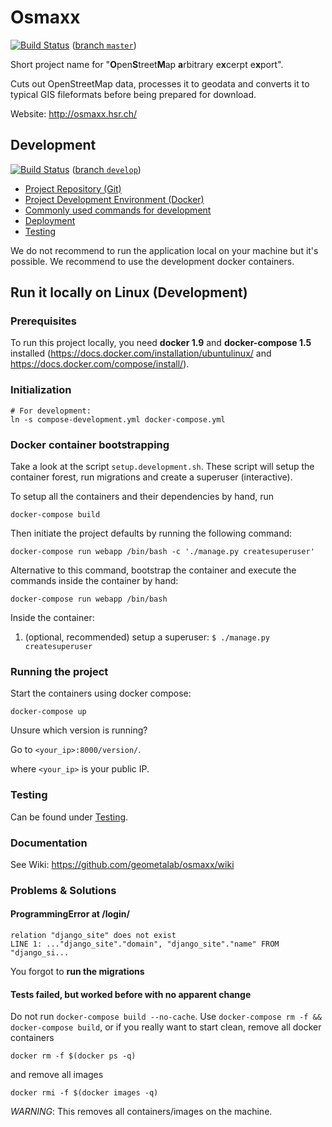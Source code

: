 # Osmaxx

[![Build Status](https://travis-ci.org/geometalab/osmaxx.svg?branch=master)](https://travis-ci.org/geometalab/osmaxx) ([branch `master`](https://github.com/geometalab/osmaxx/tree/master))

Short project name for "<strong>O</strong>pen<strong>S</strong>treet<strong>M</strong>ap <strong>a</strong>rbitrary e<strong>x</strong>cerpt e<strong>x</strong>port".

Cuts out OpenStreetMap data, processes it to geodata and converts it to typical GIS fileformats before being prepared for download.

Website: http://osmaxx.hsr.ch/


## Development

[![Build Status](https://travis-ci.org/geometalab/osmaxx.svg?branch=develop)](https://travis-ci.org/geometalab/osmaxx) ([branch `develop`](https://github.com/geometalab/osmaxx/tree/develop))

* [Project Repository (Git)](/docs/git-repository.md)
* [Project Development Environment (Docker)](/docs/project-development-environment.md)
* [Commonly used commands for development](/docs/useful-commands.md)
* [Deployment](/docs/deployment.md)
* [Testing](/docs/testing.md)

We do not recommend to run the application local on your machine but it's possible. We recommend to use the development docker containers.

## Run it locally on Linux (Development)

### Prerequisites

To run this project locally, you need **docker 1.9** and **docker-compose 1.5** installed
(https://docs.docker.com/installation/ubuntulinux/ and https://docs.docker.com/compose/install/).


### Initialization

```shell
# For development:
ln -s compose-development.yml docker-compose.yml
```

### Docker container bootstrapping

Take a look at the script ```setup.development.sh```.
These script will setup the container forest, run migrations and create a superuser (interactive).

To setup all the containers and their dependencies by hand, run

```shell
docker-compose build
```

Then initiate the project defaults by running the following command:

```shell
docker-compose run webapp /bin/bash -c './manage.py createsuperuser'
```

Alternative to this command, bootstrap the container and execute the commands inside the container by hand:

```shell
docker-compose run webapp /bin/bash
```

Inside the container:

1. (optional, recommended) setup a superuser: `$ ./manage.py createsuperuser`


### Running the project

Start the containers using docker compose:

```shell
docker-compose up
```

Unsure which version is running?

Go to `<your_ip>:8000/version/`.

where `<your_ip>` is your public IP.

### Testing

Can be found under [Testing](/docs/testing.md).


### Documentation

See Wiki: https://github.com/geometalab/osmaxx/wiki


### Problems & Solutions

#### ProgrammingError at /login/

```
relation "django_site" does not exist
LINE 1: ..."django_site"."domain", "django_site"."name" FROM "django_si...
```

You forgot to **run the migrations**


#### Tests failed, but worked before with no apparent change

Do not run `docker-compose build --no-cache`. Use `docker-compose rm -f && docker-compose build`, or
if you really want to start clean, remove all docker containers

`docker rm -f $(docker ps -q)`

and remove all images

`docker rmi -f $(docker images -q)`

*WARNING*: This removes all containers/images on the machine.
